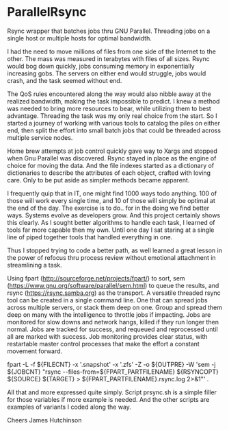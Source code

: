 # ParallelRsync
Rsync wrapper that batches jobs thru GNU Parallel.  Threading jobs on a single host or multiple hosts for optimal bandwidth.

I had the need to move millions of files from one side of the Internet to the other.  The mass was measured in terabytes with files of all sizes.  Rsync would bog down quickly, jobs consuming memory in exponentially increasing gobs.  The servers on either end would struggle, jobs would crash, and the task seemed without end.

The QoS rules encountered along the way would also nibble away at the realized bandwidth, making the task impossible to predict.  I knew a method was needed to bring more resources to bear, while utilizing them to best advantage.  Threading the task was my only real choice from the start.  So I started a journey of working with various tools to catalog the piles on either end, then split the effort into small batch jobs that could be threaded across multiple service nodes.

Home brew attempts at job control quickly gave way to Xargs and stopped when Gnu Parallel was discovered.  Rsync stayed in place as the engine of choice for moving the data.  And the file indexes started as a dictionary of dictionaries to describe the attributes of each object, crafted with loving care. Only to be put aside as simpler methods became apparent.

I frequently quip that in IT, one might find 1000 ways todo anything.  100 of those will work every single time, and 10 of those will simply be optimal at the end of the day.  The exercise is to do.. for in the doing we find better ways. Systems evolve as developers grow.  And this project certainly shows this clearly.  As I sought better algorithms to handle each task, I learned of tools far more capable then my own.  Until one day I sat staring at a single line of piped together tools that handled everything in one.

Thus I stopped trying to code a better path, as well learned a great lesson in the power of refocus thru process review without emotional attachment in streamlining a task.

Using fpart (http://sourceforge.net/projects/fpart/) to sort, sem (https://www.gnu.org/software/parallel/sem.html) to queue the results, and rsync (https://rsync.samba.org) as the transport.  A versatile threaded rsync tool can be created in a single command line.  One that can spread jobs across multiple servers, or stack them deep on one.  Group and spread them deep on many with the intelligence to throttle jobs if impacting.  Jobs are monitored for slow downs and network hangs, killed if they run longer then normal.  Jobs are tracked for success, and requeued and reprocessed until all are marked with success.  Job monitoring provides clear status, with restartable master control processes that make the effort a constant movement forward.  

fpart -L -f ${FILECNT} -x '.snapshot' -x '.zfs' -Z -o ${OUTPRE} -W 'sem -j ${JOBCNT} "rsync --files-from=${FPART_PARTFILENAME} ${RSYNCOPT} ${SOURCE} ${TARGET} > ${FPART_PARTFILENAME}.rsync.log 2>&1"' . 

All that and more expressed quite simply.  Script prsync.sh is a simple filler for those variables if more example is needed.  And the other scripts are examples of variants I coded along the way.  

Cheers
James Hutchinson

